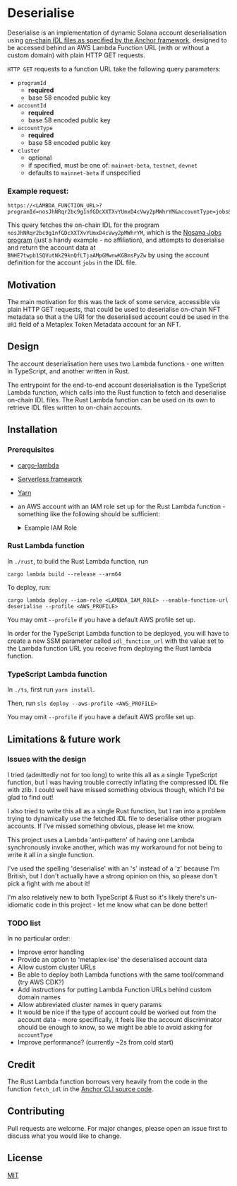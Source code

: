 # Deserialise

Deserialise is an implementation of dynamic Solana account deserialisation using
[on-chain IDL files as specified by the Anchor framework](https://book.anchor-lang.com/anchor_references/cli.html#idl), designed to be accessed behind an AWS Lambda Function URL (with or without
a custom domain) with plain HTTP GET requests.

`HTTP GET` requests to a function URL take the following query parameters:

- `programId`
  - **required**
  - base 58 encoded public key
- `accountId`
  - **required**
  - base 58 encoded public key
- `accountType`
  - **required**
  - base 58 encoded public key
- `cluster`
  - optional
  - if specified, must be one of: `mainnet-beta`, `testnet`, `devnet`
  - defaults to `mainnet-beta` if unspecified

### Example request:

```
https://<LAMBDA_FUNCTION_URL>?programId=nosJhNRqr2bc9g1nfGDcXXTXvYUmxD4cVwy2pMWhrYM&accountType=jobs&accountId=BNHE7twpb1SQVutNkZ9knQfLTjaAMpGMwnwKGBmsPyZw
```

This query fetches the on-chain IDL for the program `nosJhNRqr2bc9g1nfGDcXXTXvYUmxD4cVwy2pMWhrYM`,
which is the [Nosana Jobs program](https://github.com/nosana-ci/nosana-jobs) (just a handy
example - no affiliation), and attempts to deserialise and return the account data at
`BNHE7twpb1SQVutNkZ9knQfLTjaAMpGMwnwKGBmsPyZw` by using the account definition for
the account `jobs` in the IDL file.

## Motivation

The main motivation for this was the lack of some service, accessible via plain
HTTP GET requests, that could be used to deserialise on-chain NFT metadata so that
a the URI for the deserialised account could be used in the `URI` field of a
Metaplex Token Metadata account for an NFT.

## Design

The account deserialisation here uses two Lambda functions - one written in TypeScript,
and another written in Rust.

The entrypoint for the end-to-end account deserialisation is the TypeScript Lambda function,
which calls into the Rust function to fetch and deserialise on-chain IDL files.
The Rust Lambda function can be used on its own to retrieve IDL files written to on-chain accounts.

## Installation

### Prerequisites

- [cargo-lambda](https://github.com/cargo-lambda/cargo-lambda)
- [Serverless framework](https://www.serverless.com/framework/docs/getting-started)
- [Yarn](https://yarnpkg.com/getting-started/install)
- an AWS account with an IAM role set up for the Rust Lambda function - something like
  the following should be sufficient:

    <details>
    <summary>Example IAM Role</summary>

  ```
  {
      "Version": "2012-10-17",
      "Statement": [
          {
              "Action": [
                  "logs:CreateLogStream",
                  "logs:CreateLogGroup"
              ],
              "Resource": [
                  "arn:aws:logs:eu-west-1:135929403262:log-group:/aws/lambda/deserialise-dev*:*"
              ],
              "Effect": "Allow"
          },
          {
              "Action": [
                  "logs:PutLogEvents"
              ],
              "Resource": [
                  "arn:aws:logs:eu-west-1:135929403262:log-group:/aws/lambda/deserialise-dev*:*:*"
              ],
              "Effect": "Allow"
          }
      ]
  }
  ```

    </details>

### Rust Lambda function

In `./rust`, to build the Rust Lambda function, run

`cargo lambda build --release --arm64`

To deploy, run:

`cargo lambda deploy --iam-role <LAMBDA_IAM_ROLE> --enable-function-url deserialise --profile <AWS_PROFILE>`

You may omit `--profile` if you have a default AWS profile set up.

In order for the TypeScript Lambda function to be deployed, you will have to
create a new SSM parameter called `idl_function_url` with the value set to the
Lambda function URL you receive from deploying the Rust lambda function.

### TypeScript Lambda function

In `./ts`, first run `yarn install`.

Then, run `sls deploy --aws-profile <AWS_PROFILE>`

You may omit `--profile` if you have a default AWS profile set up.

## Limitations & future work

### **Issues with the design**

I tried (admittedly not for too long) to write this all as a single TypeScript function,
but I was having trouble correctly inflating the compressed IDL file with zlib. I could
well have missed something obvious though, which I'd be glad to find out!

I also tried to write this all as a single Rust function, but I ran into a problem
trying to dynamically use the fetched IDL file to deserialise other program accounts.
If I've missed something obvious, please let me know.

This project uses a Lambda 'anti-pattern' of having one Lambda synchronously invoke
another, which was my workaround for not being to write it all in a single function.

I've used the spelling 'deserialise' with an 's' instead of a 'z' because I'm
British, but I don't actually have a strong opinion on this, so please don't
pick a fight with me about it!

I'm also relatively new to both TypeScript & Rust so it's likely there's
un-idiomatic code in this project - let me know what can be done better!
### **TODO list**
In no particular order:

- Improve error handling
- Provide an option to 'metaplex-ise' the deserialised account data
- Allow custom cluster URLs
- Be able to deploy both Lambda functions with the same tool/command (try AWS CDK?)
- Add instructions for putting Lambda Function URLs behind custom domain names
- Allow abbreviated cluster names in query params
- It would be nice if the type of account could be worked out from the account
  data - more specifically, it feels like the account discriminator should be 
  enough to know, so we might be able to avoid asking for `accountType`
- Improve performance? (currently ~2s from cold start)

## Credit

The Rust Lambda function borrows very heavily from the code in the function
`fetch_idl` in the [Anchor CLI source code](https://github.com/coral-xyz/anchor/blob/master/cli/src/lib.rs).
## Contributing

Pull requests are welcome. For major changes, please open an issue first to discuss what you would like to change.

## License

[MIT](https://choosealicense.com/licenses/mit/)
